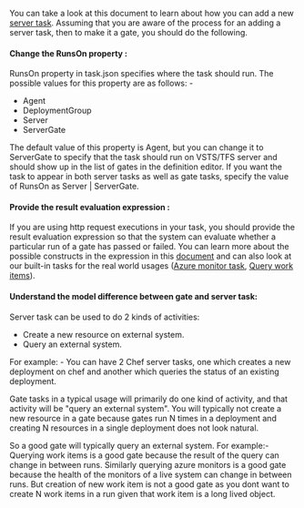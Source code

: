 
You can take a look at this document to learn about how you can add a new [server task](https://github.com/Microsoft/vsts-tasks/blob/master/docs/authoring/servertaskauthoring.md). Assuming that you are aware of the process for an adding a server task, then to make it a gate, you should do the following. 

#### Change the RunsOn property :
RunsOn property in task.json specifies where the task should run. The possible values for this property are as follows: -

- Agent
- DeploymentGroup
- Server
- ServerGate

The default value of this property is Agent, but you can change it to ServerGate to specify that the task should run on VSTS/TFS server and should show up in the list of gates in the definition editor. If you want the task to appear in both server tasks as well as gate tasks, specify the value of RunsOn as Server | ServerGate.

#### Provide the result evaluation expression :

If you are using http request executions in your task, you should provide the result evaluation expression so that the system can evaluate whether a particular run of a gate has passed or failed. You can learn more about the possible constructs in the expression in this [document](https://github.com/Microsoft/vsts-tasks/blob/master/docs/authoring/servertaskauthoring.md) and can also look at our built-in tasks for the real world usages ([Azure monitor task](https://github.com/Microsoft/vsts-tasks/blob/master/Tasks/AzureMonitor/task.json), [Query work items](https://github.com/Microsoft/vsts-tasks/blob/master/Tasks/QueryWorkItems/task.json)).

#### Understand the model difference between gate and server task:

Server task can be used to do 2 kinds of activities: 

- Create a new resource on external system. 
- Query an external system. 

For example: - You can have 2 Chef server tasks, one which creates a new deployment on chef and another which queries the status of an existing deployment.

Gate tasks in a typical usage will primarily do one kind of activity, and that activity will be "query an external system". You will typically not create a new resource in a gate because gates run N times in a deployment and creating N resources in a single deployment does not look natural.

So a good gate will typically query an external system. For example:- Querying work items is a good gate because the result of the query can change in between runs. Similarly querying azure monitors is a good gate because the health of the monitors of a live system can change in between runs. But creation of new work item is not a good gate as you dont want to create N work items in a run given that work item is a long lived object. 
